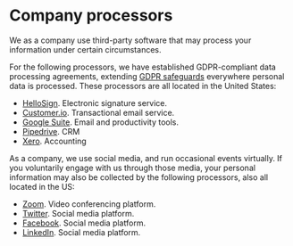 # Company processors

We as a company use third-party software that may process your information under certain circumstances.

For the following processors, we have established GDPR-compliant data processing agreements, extending [GDPR safeguards](../regulations/index.md) everywhere personal data is processed. These processors are all located in the United States:

* [HelloSign](https://www.hellosign.com/trust/compliance/gdpr). Electronic signature service.
* [Customer.io](https://customer.io/gdpr.html). Transactional email service.
* [Google Suite](https://cloud.google.com/security/gdpr). Email and productivity tools.
* [Pipedrive](https://www.pipedrive.com/en/privacy). CRM
* [Xero](https://www.xero.com/about/terms/privacy/). Accounting

As a company, we use social media, and run occasional events virtually. If you voluntarily engage with us through those media, your personal information may also be collected by the following processors, also all located in the US:

* [Zoom](https://zoom.us/gdpr). Video conferencing platform.
* [Twitter](https://gdpr.twitter.com/). Social media platform.
* [Facebook](https://www.facebook.com/business/gdpr). Social media platform.
* [LinkedIn](https://privacy.linkedin.com/gdpr). Social media platform.
